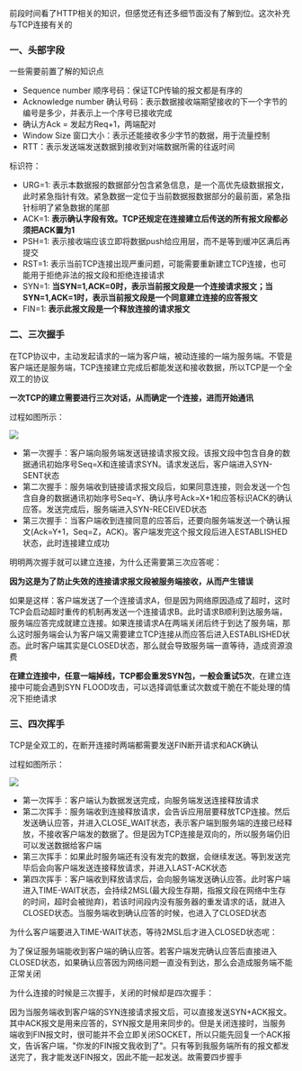 
前段时间看了HTTP相关的知识，但感觉还有还多细节面没有了解到位。这次补充与TCP连接有关的

### 一、头部字段
一些需要前置了解的知识点

- Sequence number 顺序号码：保证TCP传输的报文都是有序的
- Acknowledge number 确认号码：表示数据接收端期望接收的下一个字节的编号是多少，并表示上一个序号已接收完成
- 确认方Ack = 发起方Req+1，两端配对
- Window Size 窗口大小：表示还能接收多少字节的数据，用于流量控制
- RTT：表示发送端发送数据到接收到对端数据所需的往返时间

标识符：
- URG=1: 表示本数据报的数据部分包含紧急信息，是一个高优先级数据报文，此时紧急指针有效。紧急数据一定位于当前数据报数据部分的最前面，紧急指针标明了紧急数据的尾部
- ACK=1: **表示确认字段有效。TCP还规定在连接建立后传送的所有报文段都必须把ACK置为1**
- PSH=1: 表示接收端应该立即将数据push给应用层，而不是等到缓冲区满后再提交
- RST=1: 表示当前TCP连接出现严重问题，可能需要重新建立TCP连接，也可能用于拒绝非法的报文段和拒绝连接请求
- SYN=1: **当SYN=1,ACK=0时，表示当前报文段是一个连接请求报文；当SYN=1,ACK=1时，表示当前报文段是一个同意建立连接的应答报文**
- FIN=1: **表示此报文段是一个释放连接的请求报文**

### 二、三次握手
在TCP协议中，主动发起请求的一端为客户端，被动连接的一端为服务端。不管是客户端还是服务端，TCP连接建立完成后都能发送和接收数据，所以TCP是一个全双工的协议

**一次TCP的建立需要进行三次对话，从而确定一个连接，进而开始通讯**

过程如图所示：

![](https://user-gold-cdn.xitu.io/2019/7/10/16bdc482583e4965?w=333&h=345&f=png&s=10936)

- 第一次握手：客户端向服务端发送链接请求报文段。该报文段中包含自身的数据通讯初始序号Seq=X和连接请求SYN。请求发送后，客户端进入SYN-SENT状态
- 第二次握手：服务端收到链接请求报文段后，如果同意连接，则会发送一个包含自身的数据通讯初始序号Seq=Y、确认序号Ack=X+1和应答标识ACK的确认应答。发送完成后，服务端进入SYN-RECEIVED状态
- 第三次握手：当客户端收到连接同意的应答后，还要向服务端发送一个确认报文(Ack=Y+1，Seq=Z，ACK)。客户端发完这个报文段后进入ESTABLISHED状态，此时连接建立成功
 
明明两次握手就可以建立连接，为什么还需要第三次应答呢：

**因为这是为了防止失效的连接请求报文段被服务端接收，从而产生错误**

如果是这样：客户端发送了一个连接请求A，但是因为网络原因造成了超时，这时TCP会启动超时重传的机制再发送一个连接请求B。此时请求B顺利到达服务端，服务端应答完成就建立连接。如果连接请求A在两端关闭后终于到达了服务端，那么这时服务端会认为客户端又需要建立TCP连接从而应答后进入ESTABLISHED状态。此时客户端其实是CLOSED状态，那么就会导致服务端一直等待，造成资源浪费

**在建立连接中，任意一端掉线，TCP都会重发SYN包，一般会重试5次**，在建立连接中可能会遇到SYN FLOOD攻击，可以选择调低重试次数或干脆在不能处理的情况下拒绝请求

### 三、四次挥手
TCP是全双工的，在断开连接时两端都需要发送FIN断开请求和ACK确认

过程如图所示：

![](https://user-gold-cdn.xitu.io/2019/7/10/16bdc6474c33dbe5?w=326&h=443&f=png&s=12323)

- 第一次挥手：客户端认为数据发送完成，向服务端发送连接释放请求
- 第二次挥手：服务端收到连接释放请求，会告诉应用层要释放TCP连接。然后发送确认应答，并进入CLOSE_WAIT状态，表示客户端到服务端的连接已经释放，不接收客户端发的数据了。但是因为TCP连接是双向的，所以服务端仍旧可以发送数据给客户端
- 第三次挥手：如果此时服务端还有没有发完的数据，会继续发送。等到发送完毕后会向客户端发送连接释放请求，并进入LAST-ACK状态
- 第四次挥手：客户端收到释放请求后，会向服务端发送确认应答。此时客户端进入TIME-WAIT状态，会持续2MSL(最大段生存期，指报文段在网络中生存的时间，超时会被抛弃)，若该时间段内没有服务器的重发请求的话，就进入CLOSED状态。当服务端收到确认应答的时候，也进入了CLOSED状态
 
为什么客户端要进入TIME-WAIT状态，等待2MSL后才进入CLOSED状态呢：

为了保证服务端能收到客户端的确认应答。若客户端发完确认应答后直接进入CLOSED状态，如果确认应答因为网络问题一直没有到达，那么会造成服务端不能正常关闭

为什么连接的时候是三次握手，关闭的时候却是四次握手：

因为当服务端收到客户端的SYN连接请求报文后，可以直接发送SYN+ACK报文。其中ACK报文是用来应答的，SYN报文是用来同步的。但是关闭连接时，当服务端收到FIN报文时，很可能并不会立即关闭SOCKET，所以只能先回复一个ACK报文，告诉客户端，"你发的FIN报文我收到了"。只有等到我服务端所有的报文都发送完了，我才能发送FIN报文，因此不能一起发送。故需要四步握手
